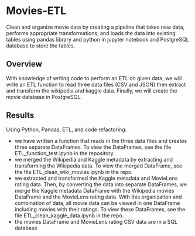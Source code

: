 # Movies-ETL
Clean and organize movie data by creating a pipeline that takes new data, performs appropriate transformations, and loads the data into existing tables using pandas library and python in jupyter notebook and PostgreSQL database to store the tables.

## Overview
With knowledge of writing code to perform an ETL on given data, we will write an ETL function to read three data files (CSV and JSON) then extract and transform the wikipedia and kaggle data. Finally, we will create the movie database in PostgreSQL.

## Results
Using Python, Pandas, ETL, and code refactoring:
- we have written a function that reads in the three data files and creates three separate DataFrames. To view the DataFrames, see the file ETL_function_test.ipynb in the repository.
- we merged the Wikipedia and Kaggle metadata by extracting and transforming the Wikipedia data. To view the merged DataFrame, see the file ETL_clean_wiki_movies.ipynb in the repo.
- we extracted and transformed the Kaggle metadata and MovieLens rating data. Then, by converting the data into separate DataFrames, we merge the Kaggle metadata DataFrame with the Wikipedia movies DataFrame and the MovieLens rating data. With this organization and combination of data, all movie data can be viewed in one DataFrame including movies with their ratings. To view these DataFrames, see the file ETL_clean_kaggle_data.ipynb in the repo.
- the movies DataFrame and MovieLens rating CSV data are in a SQL database

